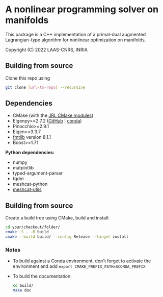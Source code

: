 # A nonlinear programming solver on manifolds

This package is a C++ implementation of a primal-dual augmented Lagrangian-type algorithm for nonlinear optimization on manifolds.

Copyright (C) 2022 LAAS-CNRS, INRIA

## Building from source

Clone this repo using

```bash
git clone [url-to-repo] --recursive
```

## Dependencies

* CMake (with the [JRL CMake modules](https://github.com/jrl-umi3218/jrl-cmakemodules))
* Eigenpy>=2.7.2 ([GitHub](https://github.com/stack-of-tasks/eigenpy) | [conda](https://anaconda.org/conda-forge/eigenpy))
* Pinocchio>=2.9.1
* Eigen>=3.3.7
* [fmtlib](https://github.com/fmtlib/fmt) version 8.1.1
* Boost>=1.71

**Python dependencies:**

* numpy
* matplotlib
* typed-argument-parser
* tqdm
* meshcat-python
* [meshcat-utils](https://gitlab.inria.fr/wjallet/pin-meshcat-utils)


## Building from source

Create a build tree using CMake, build and install:

```bash
cd your/checkout/folder/
cmake -S . -B build
cmake --build build/ --config Release --target install
```

### Notes

* To build against a Conda environment, don't forget to activate the environment and add `export CMAKE_PREFIX_PATH=$CONDA_PREFIX`
* To build the documentation:

    ```bash
    cd build/
    make doc
    ```

